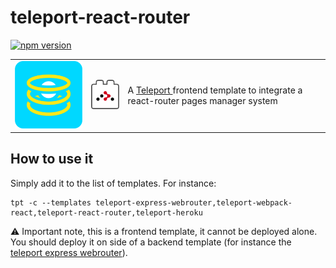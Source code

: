 # teleport-react-router
[![npm version](https://badge.fury.io/js/teleport-react-router.svg)](https://badge.fury.io/js/teleport-react-router)

<table>
  <td>
    <img src="https://raw.githubusercontent.com/Ledoux/teleport-react-router/master/icon.png" alt="icon" title="made by @cecilesnips"/>
  </td>
  <td>
    <img src="https://raw.githubusercontent.com/Ledoux/teleport-react-router/master/teleport-react-router.png" alt="icon" title="made by @cecilesnips"/>
  </td>
  <td>
    A <a href="https://github.com/snipsco/teleport"> Teleport </a> frontend template to integrate a react-router pages manager system
  </td>
</table>

## How to use it
Simply add it to the list of templates. For instance:
```
tpt -c --templates teleport-express-webrouter,teleport-webpack-react,teleport-react-router,teleport-heroku
```

:warning: Important note, this is a frontend template, it cannot be deployed alone. You should deploy it on side of a backend template (for instance the [teleport express webrouter](https://github.com/snipsco/teleport-express-webrouter)).
